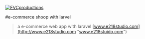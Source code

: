 <a href="http://fvcproductions.com"><img src="http://www.e218studio.com/images/e22_logo_w.jpg" title="FVCproductions" alt="FVCproductions"></a>

<!-- [![FVCproductions](https://avatars1.githubusercontent.com/u/4284691?v=3&s=200)](http://fvcproductions.com) -->



#e-commerce shoop with larvel
> a e-commerce web app with laravel
> [www.e218studio.com](http://www.e218studio.com "www.e218stuido.com")




